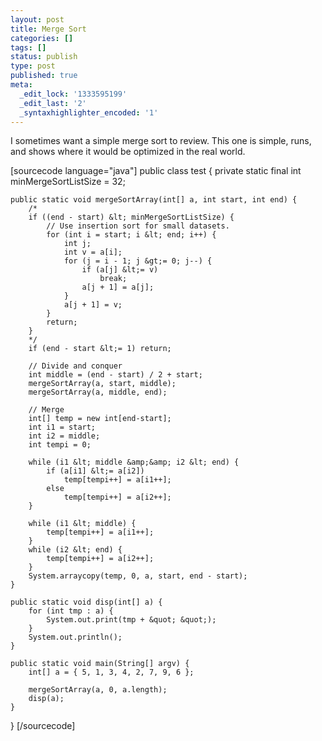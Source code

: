 ```yaml
---
layout: post
title: Merge Sort
categories: []
tags: []
status: publish
type: post
published: true
meta:
  _edit_lock: '1333595199'
  _edit_last: '2'
  _syntaxhighlighter_encoded: '1'
---
```

I sometimes want a simple merge sort to review.  This one is simple, runs, and shows where it would be optimized in the real world.

[sourcecode language="java"]
public class test {
	private static final int minMergeSortListSize = 32;

	public static void mergeSortArray(int[] a, int start, int end) {
		/*
		if ((end - start) &lt; minMergeSortListSize) {
			// Use insertion sort for small datasets.
			for (int i = start; i &lt; end; i++) {
				int j;
				int v = a[i];
				for (j = i - 1; j &gt;= 0; j--) {
					if (a[j] &lt;= v)
						break;
					a[j + 1] = a[j];
				}
				a[j + 1] = v;
			}
			return;
		}
	    */
		if (end - start &lt;= 1) return;

		// Divide and conquer
		int middle = (end - start) / 2 + start;
		mergeSortArray(a, start, middle);
		mergeSortArray(a, middle, end);
		
		// Merge
		int[] temp = new int[end-start];
		int i1 = start;
		int i2 = middle;
		int tempi = 0;

		while (i1 &lt; middle &amp;&amp; i2 &lt; end) {
			if (a[i1] &lt;= a[i2])
				temp[tempi++] = a[i1++];
			else
				temp[tempi++] = a[i2++];
		}

		while (i1 &lt; middle) {
			temp[tempi++] = a[i1++];
		}
		while (i2 &lt; end) {
			temp[tempi++] = a[i2++];
		}
		System.arraycopy(temp, 0, a, start, end - start);
	}

	public static void disp(int[] a) {
		for (int tmp : a) {
			System.out.print(tmp + &quot; &quot;);
		}
		System.out.println();
	}

	public static void main(String[] argv) {
		int[] a = { 5, 1, 3, 4, 2, 7, 9, 6 };
	
		mergeSortArray(a, 0, a.length);
		disp(a);
	}
}
[/sourcecode] 
